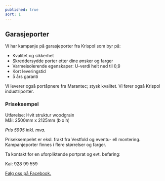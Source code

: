 ```yaml
---
published: true
sort: 1
---
```


## Garasjeporter

Vi har kampanje på garasjeporter fra Krispol som byr på:

- Kvalitet og sikkerhet
- Skreddersydde porter etter dine ønsker og farger
- Varmeisolerende egenskaper: U-verdi helt ned til 0,9
- Kort leveringstid
- 5 års garanti

Vi leverer også portåpnere fra Marantec; stysk kvalitet. Vi fører også Krispol industriporter.

### Priseksempel

Utførelse: Hvit struktur woodgrain<br>
Mål: 2500mm x 2125mm (b x h)

*Pris 5995 inkl. mva.*

Priseksempelet er eksl. frakt fra Vestfold og eventu-
ell montering. Kampanjeporter finnes i flere størrelser og farger.

Ta kontakt for en uforpliktende portprat og evt. befaring:

Kai: 928 99 559

[Følg oss på Facebook.](https://www.facebook.com/heisogsann.no/ "Følg oss på Facebook")
